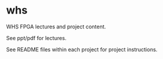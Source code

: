 # whs

WHS FPGA lectures and project content.

See ppt/pdf for lectures.

See README files within each project for project instructions.
